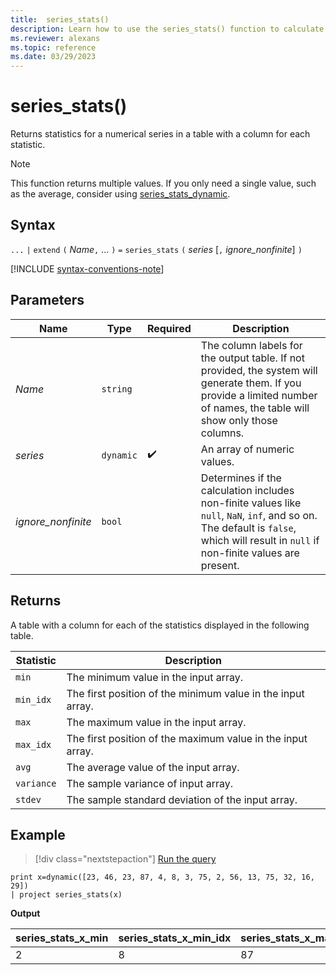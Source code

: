 ```yaml
---
title:  series_stats()
description: Learn how to use the series_stats() function to calculate the statistics for a numerical series using multiple columns.
ms.reviewer: alexans
ms.topic: reference
ms.date: 03/29/2023
---
```

# series_stats()

Returns statistics for a numerical series in a table with a column for each statistic.

> [!NOTE]
> This function returns multiple values. If you only need a single value, such as the average, consider using [series_stats_dynamic](./series-stats-dynamic-function.md).

## Syntax

`...` `|` `extend` `(` *Name*`,` ... `)` `=` `series_stats` `(` *series* [`,` *ignore_nonfinite*] `)`

[!INCLUDE [syntax-conventions-note](../../includes/syntax-conventions-note.md)]

## Parameters

| Name | Type | Required | Description |
|--|--|--|--|
| *Name* | `string` | | The column labels for the output table. If not provided, the system will generate them. If you provide a limited number of names, the table will show only those columns.|
| *series* | `dynamic` |  :heavy_check_mark: | An array of numeric values.|
| *ignore_nonfinite* | `bool` | | Determines if the calculation includes non-finite values like `null`, `NaN`, `inf`, and so on. The default is `false`, which will result in `null` if non-finite values are present.|

## Returns

A table with a column for each of the statistics displayed in the following table.

|Statistic | Description|
|--|--|
| `min` | The minimum value in the input array.|
| `min_idx`| The first position of the minimum value in the input array.|
| `max` | The maximum value in the input array.|
| `max_idx`| The first position of the maximum value in the input array.|
| `avg`| The average value of the input array.|
| `variance` | The sample variance of input array.|
| `stdev`| The sample standard deviation of the input array.|

## Example

> [!div class="nextstepaction"]
> <a href="https://dataexplorer.azure.com/clusters/help/databases/Samples?query=H4sIAAAAAAAAAysoyswrUaiwTanMS8zNTNaINjLWUTAx01EA0RbmQDaQ0lEAcsxNgYI6CqZAOUMo1xjINwSptYzVVOCqUSgoys9KTS5RKE4tykwtji8uSSwp1qjQBADbRN1SZAAAAA==" target="_blank">Run the query</a>

```kusto
print x=dynamic([23, 46, 23, 87, 4, 8, 3, 75, 2, 56, 13, 75, 32, 16, 29]) 
| project series_stats(x)
```

**Output**

|series_stats_x_min|series_stats_x_min_idx|series_stats_x_max|series_stats_x_max_idx|series_stats_x_avg|series_stats_x_stdev|series_stats_x_variance|
|---|---|---|---|---|---|---|
|2|8|87|3|32.8|28.5036338535483|812.457142857143|
